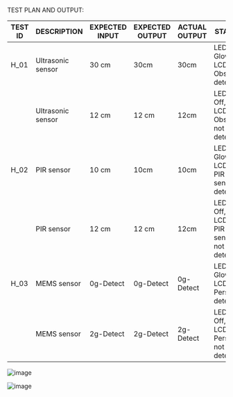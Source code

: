TEST PLAN AND OUTPUT:


| TEST ID  |  DESCRIPTION          | EXPECTED INPUT    | EXPECTED OUTPUT  | ACTUAL OUTPUT  | STATUS |
|----------|-----------------------|-------------------|------------------|----------------|--------|         
|   H_01   |   Ultrasonic sensor   |       30 cm       |       30cm       |     30cm       |  LED- Glow, LCD - Obstacle detect  |       
|          |   Ultrasonic sensor   |       12 cm       |       12 cm      |     12cm       |  LED- Off, LCD-  Obstacle not detect  | 
|   H_02   |   PIR  sensor   |       10 cm       |       10cm       |     10cm       |  LED- Glow, LCD - PIR sensor detect |         
|          |   PIR   sensor   |       12 cm       |       12 cm      |     12cm       |  LED- Off, LCD-  PIR sensor not detect  | 
|   H_03   |   MEMS sensor   |      0g-Detect      |      0g-Detect     |     0g-Detect       |  LED- Glow, LCD - Person detect         
|          |   MEMS sensor   |       2g-Detect     |       2g-Detect     |     2g-Detect      |  LED- Off, LCD-  Person not detect  |  








![image](https://user-images.githubusercontent.com/68195812/144356521-528f0acd-2e6e-40d1-bd58-7075ceb1e53e.png)

![image](https://user-images.githubusercontent.com/68195812/144379913-a8c16d1b-3fd0-411b-a483-5a3823aeef93.png)

